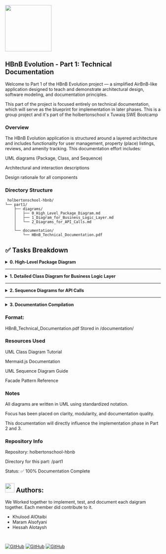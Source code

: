  <img src="https://github.com/user-attachments/assets/5f8d33ce-fed8-438a-935c-a9916afef26e" width="150">
 
 <dive></dive>
 
 ## HBnB Evolution - Part 1: Technical Documentation
Welcome to Part 1 of the HBnB Evolution project — a simplified AirBnB-like application designed to teach and demonstrate architectural design, software modeling, and documentation principles.

This part of the project is focused entirely on technical documentation, which will serve as the blueprint for implementation in later phases.
This is a group project and it's part of the holbertonschool x Tuwaiq SWE Bootcamp 

### Overview
The HBnB Evolution application is structured around a layered architecture and includes functionality for user management, property (place) listings, reviews, and amenity tracking. This documentation effort includes:

UML diagrams (Package, Class, and Sequence)

Architectural and interaction descriptions

Design rationale for all components

### Directory Structure
```
 holbertonschool-hbnb/
└── part1/
    ├── diagrams/
    │   ├── 0_High_Level_Package_Diagram.md
    │   ├── 1_Diagram_for_Business_Logic_Layer.md
    │   └── 2_Diagrams_for_API_Calls.md
    │ 
    └── documentation/
        └── HBnB_Technical_Documentation.pdf
```
## ✅ Tasks Breakdown

<details>
<summary><strong>0. High-Level Package Diagram</strong></summary>

**📌 Objective:**  
Illustrate the three-layer architecture of the HBnB system using the **Facade Pattern** for inter-layer communication.

**🧱 Layers:**
- **Presentation Layer**: API & Services
- **Business Logic Layer**: Core Models (User, Place, Review, Amenity)
- **Persistence Layer**: Data storage/retrieval logic (e.g., repositories/DAOs)

**📎 Deliverables:**
- UML Package Diagram (Mermaid.js or draw.io)
- Explanatory notes on architecture and design patterns

</details>

---

<details>
<summary><strong>1. Detailed Class Diagram for Business Logic Layer</strong></summary>

**📌 Objective:**  
Design and document all entities in the business logic layer, showing attributes, methods, and relationships.

**📦 Entities Modeled:**
- `User`
- `Place`
- `Review`
- `Amenity`

**📎 Requirements:**
- Use UUIDs for unique identification
- Include `created_at` and `updated_at` timestamps
- Show associations (e.g., Place ↔ Amenities)

**📎 Deliverables:**
- UML Class Diagram
- Description of each class, relationships, and logic

</details>

---

<details>
<summary><strong>2. Sequence Diagrams for API Calls</strong></summary>

**📌 Objective:**  
Demonstrate the flow of data and logic for major API operations.

**📎 API Calls Modeled:**
1. User Registration  
2. Place Creation  
3. Review Submission  
4. Fetch List of Places

**📎 Deliverables:**
- 4 UML Sequence Diagrams
- Step-by-step explanation of each interaction

**🎯 Focus Areas:**
- Request flow from Presentation → Business Logic → Persistence
- Use of method calls, validations, and DB access

</details>

---

<details>
<summary><strong>3. Documentation Compilation</strong></summary>

**📌 Objective:**  
Assemble all diagrams and notes into a **comprehensive technical document** that defines the system architecture.

**📎 Includes:**
- Introduction and project overview
- High-Level Architecture section
- Detailed Class Design section
- API Interaction Flow section

**📝 Format:**  
`HBnB_Technical_Documentation.pdf`  
Stored in `/documentation/`

</details>


### Format:
HBnB_Technical_Documentation.pdf
Stored in /documentation/

###  Resources Used
UML Class Diagram Tutorial

Mermaid.js Documentation

UML Sequence Diagram Guide

Facade Pattern Reference

 ### Notes
All diagrams are written in UML using standardized notation.

Focus has been placed on clarity, modularity, and documentation quality.

This documentation will directly influence the implementation phase in Part 2 and 3.

### Repository Info
Repository: holbertonschool-hbnb

Directory for this part: /part1

Status: ✅ 100% Documentation Complete


##  <img src="https://img.icons8.com/ios/452/github.png" width="30"/> Authors: 
We Worked together to implement, test, and document each daigram together. Each member did contribute to it.

- Khulood AlOtaibi
- Maram Alsofyani
- Hessah Alotaysh
  
<br>

[![GitHub](https://img.shields.io/badge/GitHub-Khulood_AlOtaibi-lightpink)](https://github.com/KhuloodGhazi)
[![GitHub](https://img.shields.io/badge/GitHub-Maram_Alsofyani-lightpink)](https://github.com/maram-ra)
[![GitHub](https://img.shields.io/badge/GitHub-Hessah_Alotaysh-lightpink)](https://github.com/hessafa)


